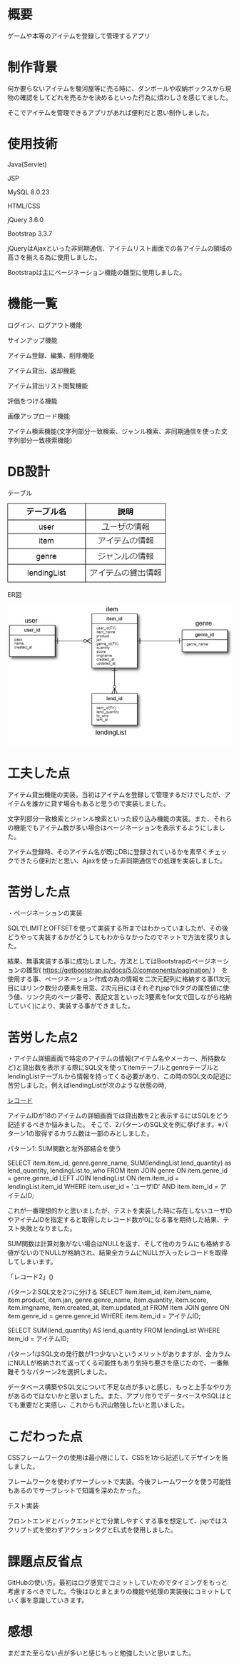 # 概要
ゲームや本等のアイテムを登録して管理するアプリ

# 制作背景
何か要らないアイテムを駿河屋等に売る時に、ダンボールや収納ボックスから現物の確認をしてどれを売るかを決めるといった行為に煩わしさを感じてました。

そこでアイテムを管理できるアプリがあれば便利だと思い制作しました。

# 使用技術
Java(Servlet)

JSP

MySQL 8.0.23

HTML/CSS

jQuery 3.6.0

Bootstrap 3.3.7




jQueryはAjaxといった非同期通信、アイテムリスト画面での各アイテムの領域の高さを揃える為に使用しました。

Bootstrapは主にページネーション機能の雛型に使用しました。

# 機能一覧
ログイン、ログアウト機能

サインアップ機能

アイテム登録、編集、削除機能

アイテム貸出、返却機能

アイテム貸出リスト閲覧機能

評価をつける機能

画像アップロード機能

アイテム検索機能(文字列部分一致検索、ジャンル検索、非同期通信を使った文字列部分一致検索機能)

# DB設計
テーブル

![テーブルについて](./table_ex.png)

ER図

![ER図について](./ER1.png)

# 工夫した点
アイテム貸出機能の実装。当初はアイテムを登録して管理するだけでしたが、アイテムを誰かに貸す場合もあると思うので実装しました。

文字列部分一致検索とジャンル検索といった絞り込み機能の実装。また、それらの機能でもアイテム数が多い場合はページネーションを表示するようにしました。

アイテム登録時、そのアイテム名が既にDBに登録されているかを素早くチェックできたら便利だと思い、Ajaxを使った非同期通信での処理を実装しました。

# 苦労した点
・ページネーションの実装

SQLでLIMITとOFFSETを使って実装する所まではわかっていましたが、その後どうやって実装するかがどうしてもわからなかったのでネットで方法を探りました。

結果、無事実装する事に成功しました。方法としてはBootstrapのページネーションの雛型( https://getbootstrap.jp/docs/5.0/components/pagination/ )　を使用する事、ページネーション作成の為の情報を二次元配列に格納する事(1次元目にはリンク数分の要素を用意、2次元目にはそれぞれjspでliタグの属性値に使う値、リンク先のページ番号、表記文言といった3要素をfor文で回しながら格納していく)により、実装する事ができました。　

# 苦労した点2
・アイテム詳細画面で特定のアイテムの情報(アイテム名やメーカー、所持数など)と貸出数を表示する際にSQL文を使ってitemテーブルとgenreテーブルとlendingListテーブルから情報を持ってくる必要があり、この時のSQL文の記述に苦労しました。例えばlendingListが次のような状態の時,

[レコード]()

アイテムIDが18のアイテムの詳細画面では貸出数を2と表示するにはSQLをどう記述するべきか悩みました。
そこで、2パターンのSQL文を例に挙げます。※パターン1の取得するカラム数は一部のみとしました。

パターン1: SUM関数と左外部結合を使う

 SELECT item.item_id, genre.genre_name, SUM(lendingList.lend_quantity) as lend_quantity, lendingList.to_who FROM item
 JOIN genre ON item.genre_id = genre.genre_id
 LEFT JOIN lendingList ON item.item_id = lendingList.item_id
 WHERE item.user_id = 'ユーザID' AND item.item_id = アイテムID;

これが一番理想的かと思いましたが、テストを実装した時に存在しないユーザIDやアイテムIDを指定すると取得したレコード数が0になる事を期待した結果、テスト失敗となりました。

SUM関数は計算対象がない場合はNULLを返す、そして他のカラムにも格納する値がないのでNULLが格納され、結果全カラムにNULLが入ったレコードを取得してしまいます。

「レコード2」()

パターン2:SQL文を2つに分ける
SELECT item.item_id, item.item_name, item.product, item.jan, genre.genre_name, item.quantity, item.score, item.imgname, item.created_at, item.updated_at FROM item
JOIN genre ON item.genre_id = genre.genre_id
WHERE item.item_id = アイテムID;

SELECT SUM(lend_quantity) AS lend_quantity FROM lendingList WHERE item_id = アイテムID;


パターン1はSQL文の発行数が1つ少ないというメリットがありますが、全カラムにNULLが格納されて返ってくる可能性もあり気持ち悪さを感じたので、一番無難そうなパターン2を選択しました。

データベース構築やSQL文について不足な点が多いと感じ、もっと上手なやり方があるのではないかと思いました。また、アプリ作りでデータベースやSQLはとても重要だと実感し、これからも沢山勉強したいと思いました。

# こだわった点
CSSフレームワークの使用は最小限にして、CSSを1から記述してデザインを施しました。

フレームワークを使わずサーブレットで実装。今後フレームワークを使う可能性もあるのでサーブレットで知識を深めたかった。

テスト実装

フロントエンドとバックエンドとで分業しやすくする事を想定して、jspではスクリプト式を使わずアクションタグとEL式を使用しました。

# 課題点反省点

GitHubの使い方。最初はログ感覚でコミットしていたのでタイミングをもっと考慮するべきでした。今後はひとまとまりの機能や処理の実装後にコミットしていく事を意識していきます。


# 感想
まだまた至らない点が多いと感じもっと勉強したいと思いました。

